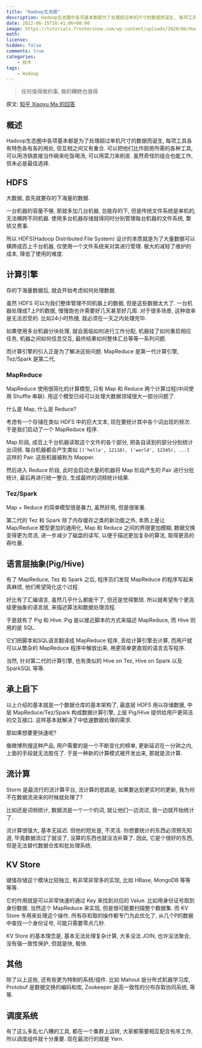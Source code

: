 ```yaml
---
title: "Hadoop生态圈"
description: Hadoop生态圈中各项基本都是为了处理超过单机尺寸的数据而诞生, 每项工具各有特色各有各的用处, 但互相之间又有重合.
date: 2022-06-15T16:41:06+08:00
image: https://tutorials.freshersnow.com/wp-content/uploads/2020/06/Hadoop-Ecosystem.png
math: 
license: 
hidden: false
comments: true
categories:
    - 技术
tags:
    - Hadoop
---
```


> 任何值得做的事, 做的糟糕也值得

原文: [知乎 Xiaoyu Ma 的回答](https://www.zhihu.com/question/27974418/answer/38965760)

## 概述
Hadoop生态圈中各项基本都是为了处理超过单机尺寸的数据而诞生, 每项工具各有特色各有各的用处, 但互相之间又有重合. 
可以把他们比作厨房所需的各种工具, 可以用汤锅直接当作碗来吃饭喝汤, 可以用菜刀来削皮. 虽然奇怪的组合也能工作, 但未必是最佳选择. 

## HDFS
大数据, 首先就要存的下海量的数据.

一台机器的容量不够, 那就多加几台机器, 总能存的下, 但是传统文件系统是单机的, 无法横跨不同机器. 使用多台机器存储就得同时分别管理每台机器的文件系统, 繁琐又费事.

所以 HDFS(Hadoop Distributed File System) 设计的本质就是为了大量数据可以横跨成百上千台机器, 仅使用一个文件系统来对其进行管理.
极大的减轻了维护的成本, 降低了使用的难度.

## 计算引擎
存的下海量数据后, 就会开始考虑如何处理数据. 

虽然 HDFS 可以为我们整体管理不同机器上的数据, 但是这些数据太大了. 一台机器处理成T上P的数据, 慢慢跑也许需要好几天甚至好几周. 对于很多场景, 这种效率是无法忍受的. 比如24小时热搜, 就必须在一天之内处理完毕. 

如果使用多台机器分块处理, 就会面临如何进行工作分配, 机器挂了如何重启相应任务, 机器之间如何信息交互, 最终结果如何整体汇总等等一系列问题. 

而计算引擎的引入正是为了解决这些问题. MapReduce 是第一代计算引擎, Tez/Spark 是第二代.

### MapReduce
MapReduce 使用很简化的计算模型, 只有 Map 和 Reduce 两个计算过程(中间使用 Shuffle 串联). 用这个模型已经可以处理大数据领域很大一部分问题了.

什么是 Map, 什么是 Reduce?

考虑有一个存储在类似 HDFS 中的巨大文本, 现在要统计其中各个词出现的频次. 于是我们启动了一个 MapReduce 程序.

Map 阶段, 成百上千台机器读取这个文件的各个部分, 把各自读到的部分分别统计出词频.
每台机器都会产生类似 `[('hello', 12110), ('world', 12345), ...]` 这样的 Pair. 这些机器被称为 Mapper.

然后进入 Reduce 阶段, 此时会启动大量的机器将 Map 阶段产生的 Pair 进行分批统计, 最后再进行统一整合, 生成最终的词频统计结果.

### Tez/Spark
Map + Reduce 的简单模型很是暴力, 虽然好用, 但是很笨重.

第二代的 Tez 和 Spark 除了内存缓存之类的新功能之外, 本质上是让 Map/Reduce 模型更加的通用化, Map 和 Reduce 之间的界限更加模糊, 数据交换变得更为灵活, 进一步减少了磁盘的读写, 以便于描述更加复杂的算法, 取得更高的吞吐量.

## 语言层抽象(Pig/Hive)
有了 MapReduce, Tez 和 Spark 之后, 程序员们发现 MapReduce 的程序写起来真麻烦, 他们希望简化这个过程.

好比有了汇编语言, 虽然几乎什么都能干了, 但还是觉得繁琐. 所以就希望有个更高级更抽象的语言层, 来描述算法和数据处理流程.

于是就有了 Pig 和 Hive. Pig 是以接近脚本的方式来描述 MapReduce, 而 Hive 则用的是 SQL.

它们把脚本和SQL语言翻译成 MapReduce 程序, 丢给计算引擎去计算, 而用户就可以从繁杂的 MapReduce 程序中解放出来, 用更简单更直观的语言去写程序.

当然, 针对第二代的计算引擎, 也有类似的 Hive on Tez, Hive on Spark 以及 SparkSQL 等等.

## 承上启下
以上介绍的基本就是一个数据仓库的基本架构了, 最底层 HDFS 用以存储数据, 中层 MapReduce/Tez/Spark 构成数据计算引擎, 上层 Pig/Hive 提供给用户更简洁的交互接口. 这样基本就解决了中低速数据处理的需求.

那如果想要更快速呢?

像微博热搜这种产品, 用户需要的是一个不断变化的榜单, 更新延迟在一分钟之内, 上面的手段就无法胜任了. 于是一种新的计算模式被开发出来, 那就是流计算.

## 流计算
Storm 是最流行的流计算平台, 流计算的思路是, 如果要达到更实时的更新, 我为何不在数据流进来的时候就处理了?

比如还是词频统计, 数据流是一个一个的词, 就让他们一边流过, 我一边就开始统计了.

流计算很强大, 基本无延迟. 但他的短处是, 不灵活. 你想要统计的东西必须预先知道, 毕竟数据流过了就没了, 没算的东西也就没法补算了. 因此, 它是个很好的东西, 但是无法替代数据仓库和批处理系统.

## KV Store
键值存储这个模块比较独立, 有非常非常多的实现, 比如 HBase, MongoDB 等等等等.

它的作用就是可以非常快速的通过 Key 来找到对应的 Value. 比如用身份证号取到身份数据. 当然这个 MapReduce 来实现, 但是很可能要扫描整个数据集. 而 KV Store 专用来处理这个操作, 所有存和取的操作都专门为此优化了, 从几个P的数据中查找一个身份证号, 可能只需要零点几秒.

KV Store 的基本理念是, 基本无法处理复杂计算, 大多没法 JOIN, 也许没法聚合, 没有强一致性保护, 但就是快, 极快.

## 其他
除了以上这些, 还有些更为特制的系统/组件. 比如 Mahout 是分布式机器学习库, Protobuf 是数据交换的编码和库, Zookeeper 是高一致性的分布存取协同系统, 等等.

## 调度系统
有了这么多乱七八糟的工具, 都在一个集群上运转, 大家都需要相互配合有序工作, 所以调度组件就十分重要. 现在最流行的就是 Yarn.
